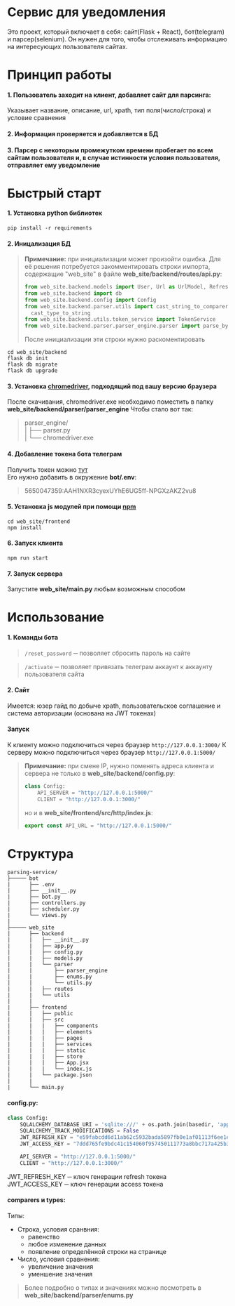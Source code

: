# Сервис для уведомления
Это проект, который включает в себя: сайт(Flask + React), бот(telegram) и парсер(selenium). 
Он нужен для того, чтобы отслеживать информацию на интересующих пользователя сайтах.
# Принцип работы
#### 1. Пользователь заходит на клиент, добавляет сайт для парсинга: 
Указывает название, описание, url, xpath, тип поля(число/строка) и условие сравнения
#### 2. Информация проверяется и добавляется в БД
#### 3. Парсер с некоторым промежутком времени пробегает по всем сайтам пользователя и, в случае истинности условия пользователя, отправляет ему уведомление

# Быстрый старт
#### 1. Установка python библиотек
```pip install -r requirements```
#### 2. Иницализация БД
> **Примечание:** при инициализации может произойти ошибка.
> Для её решения потребуется закомментировать строки импорта, содержащие "web_site" в файле **web_site/backend/routes/api.py**:
> ```python
> from web_site.backend.models import User, Url as UrlModel, RefreshToken, Code
> from web_site.backend import db
> from web_site.backend.config import Config
> from web_site.backend.parser.utils import cast_string_to_comparer, cast_string_to_type, cast_comparer_to_string, \
>   cast_type_to_string
> from web_site.backend.utils.token_service import TokenService
> from web_site.backend.parser.parser_engine.parser import parse_by_xpath
> ```
> После инициализации эти строки нужно раскоментировать

```
cd web_site/backend
flask db init
flask db migrate
flask db upgrade
```

#### 3. Установка [chromedriver](https://sites.google.com/chromium.org/driver/), подходящий под вашу версию браузера
После скачивания, chromedriver.exe необходимо поместить в папку **web_site/backend/parser/parser_engine**
Чтобы стало вот так:
>   parser_engine/  
>   |      ├── parser.py  
>   |      └── chromedriver.exe
#### 4. Добавление токена бота телеграм
Получить токен можно [тут](https://parsemachine.com/articles/gde-najti-token-bota-telegram-api/#:~:text=%D0%A1%D0%BF%D0%B5%D1%80%D0%B2%D0%B0%20%D0%BD%D0%B0%D0%BC%20%D0%BD%D0%B5%D0%BE%D0%B1%D1%85%D0%BE%D0%B4%D0%B8%D0%BC%D0%BE%20%D0%BE%D1%82%D0%BA%D1%80%D1%8B%D1%82%D1%8C%20%D0%B4%D0%B8%D0%B0%D0%BB%D0%BE%D0%B3,%D0%9E%D1%82%D0%BF%D1%80%D0%B0%D0%B2%D0%BB%D1%8F%D0%B5%D0%BC%20%D0%B5%D0%B3%D0%BE.)  
Его нужно добавить в окружение **bot/.env**:
> 5650047359:AAH1NXR3cyexUYhE6UG5ff-NPGXzAKZ2vu8
#### 5. Установка js модулей при помощи [npm](https://docs.npmjs.com/about-npm)
```
cd web_site/frontend
npm install
```

#### 6. Запуск клиента
```npm run start```
#### 7. Запуск сервера
Запустите **web_site/main.py** любым возможным способом

# Использование
#### 1. Команды бота
> ```/reset_password``` ─ позволяет сбросить пароль на сайте

> ```/activate``` ─ позволяет привязать телеграм аккаунт к аккаунту пользователя сайта
#### 2. Сайт
Имеется: юзер гайд по добыче xpath, пользовательское соглашение и система авторизации (основана на JWT токенах)

#### Запуск
К клиенту можно подключиться через браузер ```http://127.0.0.1:3000/```
К серверу можно подключиться через браузер ```http://127.0.0.1:5000/```
> **Примечание:** при смене IP, нужно поменять адреса клиента и сервера не только в **web_site/backend/config.py**:
> ```python
> class Config:
>     API_SERVER = "http://127.0.0.1:5000/"
>     CLIENT = "http://127.0.0.1:3000/"
> ```
> но и в **web_site/frontend/src/http/index.js**:
> ```javascript
> export const API_URL = "http://127.0.0.1:5000/"
> ```

# Структура
    parsing-service/
    ├───── bot
    |      ├── .env
    |      ├── __init__.py
    |      ├── bot.py
    |      ├── controllers.py
    |      ├── scheduler.py
    |      └── views.py
    |
    ├───── web_site
    |      ├── backend
    |      |   ├── __init__.py
    |      |   ├── app.py
    |      |   ├── config.py
    |      |   ├── models.py
    |      |   └── parser
    |      |       ├── parser_engine                        
    |      |       ├── enums.py                        
    |      |       └── utils.py                        
    |      |   ├── routes
    |      |   └── utils
    |      |
    |      ├── frontend
    |      |   ├── public
    |      |   ├── src
    |      |   |   ├── components
    |      |   |   ├── elements
    |      |   |   ├── pages
    |      |   |   ├── services
    |      |   |   ├── static
    |      |   |   ├── store
    |      |   |   ├── App.jsx
    |      |   |   └── index.js
    |      |   └── package.json
    |      |   
    |      └── main.py
    
#### config.py:
```python
class Config:
    SQLALCHEMY_DATABASE_URI = 'sqlite:///' + os.path.join(basedir, 'app.db') + '?check_same_thread=False'
    SQLALCHEMY_TRACK_MODIFICATIONS = False
    JWT_REFRESH_KEY = "e59fabcdd6d11ab62c5932bada5897fb0e1af01113f6ee1eb41bf769f5bf4264"
    JWT_ACCESS_KEY = "7ddd765fe9bdc41c154060f957450111773a8bbc717a425b30eed85e6e44b050"

    API_SERVER = "http://127.0.0.1:5000/"
    CLIENT = "http://127.0.0.1:3000/"
```
JWT_REFRESH_KEY ─ ключ генерации refresh токена   
JWT_ACCESS_KEY ─ ключ генерации access токена  

#### comparers и types:
Типы:
* Строка, условия сранвния:
  + равенство
  + любое изменение данных
  + появление определённой строки на странице
* Число, условия сравнения:
  + увеличение значения
  + уменшение значения
> Более подробно о типах и значениях можно посмотреть в **web_site/backend/parser/enums.py**
